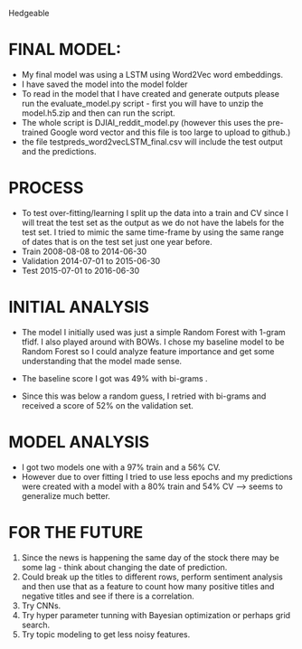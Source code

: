 Hedgeable

# FINAL MODEL:
- My final model was using a LSTM using Word2Vec word embeddings.
- I have saved the model into the model folder
- To read in the model that I have created and generate outputs please run the evaluate_model.py script - first you will have to unzip the model.h5.zip and then can run the script.
- The whole script is DJIAI_reddit_model.py (however this uses the pre-trained Google word vector and this file is too large to upload to github.)
- the file testpreds_word2vecLSTM_final.csv will include the test output and the predictions.

# PROCESS
- To test over-fitting/learning I split up the data into a train and CV since I will treat the test set as the output as we do not have the labels for the test set. I tried to mimic the same time-frame by using the same range of dates that is on the test set just one year before.
- Train 2008-08-08 to 2014-06-30
- Validation 2014-07-01 to 2015-06-30
- Test 2015-07-01 to 2016-06-30

# INITIAL ANALYSIS
- The model I initially used was just a simple Random Forest with 1-gram tfidf. I also played around with BOWs. I chose my baseline model to be Random Forest so I could analyze feature importance and get some understanding that the model made sense.
- The baseline score I got was 49% with bi-grams .

- Since this was below a random guess, I retried with bi-grams and received a score of 52% on the validation set.

# MODEL ANALYSIS
- I got two models one with a 97% train and a 56% CV. 
- However due to over fitting I tried to use less epochs and my predictions were created with a model with a 80% train and 54% CV --> seems to generalize much better.

# FOR THE FUTURE

1. Since the news is happening the same day of the stock there may be some lag - think about changing the date of prediction.
2. Could break up the titles to different rows, perform sentiment analysis and then use that as a feature to count how many positive titles and negative titles and see if there is a correlation.
5. Try CNNs.
6. Try hyper parameter tunning with Bayesian optimization or perhaps grid search.
7. Try topic modeling to get less noisy features.
